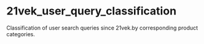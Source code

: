 # 21vek_user_query_classification
Classification of user search queries since 21vek.by corresponding product categories.
